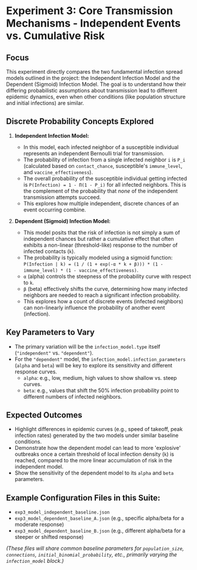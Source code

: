 # Experiment 3: Core Transmission Mechanisms - Independent Events vs. Cumulative Risk

## Focus

This experiment directly compares the two fundamental infection spread models outlined in the project: the Independent Infection Model and the Dependent (Sigmoid) Infection Model. The goal is to understand how their differing probabilistic assumptions about transmission lead to different epidemic dynamics, even when other conditions (like population structure and initial infections) are similar.

## Discrete Probability Concepts Explored

1.  **Independent Infection Model:**
    *   In this model, each infected neighbor of a susceptible individual represents an independent Bernoulli trial for transmission.
    *   The probability of infection from a single infected neighbor `i` is `P_i` (calculated based on `contact_chance`, susceptible's `immune_level`, and `vaccine_effectiveness`).
    *   The overall probability of the susceptible individual getting infected is `P(Infection) = 1 - Π(1 - P_i)` for all infected neighbors. This is the complement of the probability that *none* of the independent transmission attempts succeed.
    *   This explores how multiple independent, discrete chances of an event occurring combine.

2.  **Dependent (Sigmoid) Infection Model:**
    *   This model posits that the risk of infection is not simply a sum of independent chances but rather a cumulative effect that often exhibits a non-linear (threshold-like) response to the number of infected contacts (`k`).
    *   The probability is typically modeled using a sigmoid function: `P(Infection | k) = (1 / (1 + exp(-α * k + β))) * (1 - immune_level) * (1 - vaccine_effectiveness)`.
    *   `α` (alpha) controls the steepness of the probability curve with respect to `k`.
    *   `β` (beta) effectively shifts the curve, determining how many infected neighbors are needed to reach a significant infection probability.
    *   This explores how a count of discrete events (infected neighbors) can non-linearly influence the probability of another event (infection).

## Key Parameters to Vary

*   The primary variation will be the `infection_model.type` itself (`"independent"` vs. `"dependent"`).
*   For the `"dependent"` model, the `infection_model.infection_parameters` (`alpha` and `beta`) will be key to explore its sensitivity and different response curves.
    *   `alpha`: e.g., low, medium, high values to show shallow vs. steep curves.
    *   `beta`: e.g., values that shift the 50% infection probability point to different numbers of infected neighbors.

## Expected Outcomes

*   Highlight differences in epidemic curves (e.g., speed of takeoff, peak infection rates) generated by the two models under similar baseline conditions.
*   Demonstrate how the dependent model can lead to more 'explosive' outbreaks once a certain threshold of local infection density (`k`) is reached, compared to the more linear accumulation of risk in the independent model.
*   Show the sensitivity of the dependent model to its `alpha` and `beta` parameters.

## Example Configuration Files in this Suite:

*   `exp3_model_independent_baseline.json`
*   `exp3_model_dependent_baseline_A.json` (e.g., specific alpha/beta for a moderate response)
*   `exp3_model_dependent_baseline_B.json` (e.g., different alpha/beta for a steeper or shifted response)

*(These files will share common baseline parameters for `population_size`, `connections`, `initial_binomial_probability`, etc., primarily varying the `infection_model` block.)*
